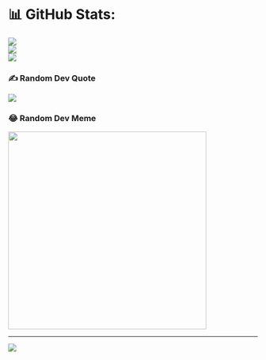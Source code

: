 
# 📊 GitHub Stats:
![](https://github-readme-stats.vercel.app/api?username=sohelikona&theme=dark&hide_border=false&include_all_commits=false&count_private=false)<br/>
![](https://github-readme-streak-stats.herokuapp.com/?user=sohelikona&theme=dark&hide_border=false)<br/>
![](https://github-readme-stats.vercel.app/api/top-langs/?username=sohelikona&theme=dark&hide_border=false&include_all_commits=false&count_private=false&layout=compact)

### ✍️ Random Dev Quote
![](https://quotes-github-readme.vercel.app/api?type=horizontal&theme=radical)

### 😂 Random Dev Meme
<img src='https://randommeme-five.vercel.app/' style="height: 400px;"/>

---
[![](https://visitcount.itsvg.in/api?id=sohelikona&icon=0&color=1)](https://visitcount.itsvg.in)

<!-- Proudly created with GPRM ( https://gprm.itsvg.in ) -->
